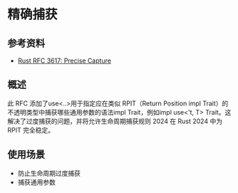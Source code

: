 # 精确捕获

## 参考资料
- [Rust RFC 3617: Precise Capture](https://rust-lang.github.io/rfcs/3617-precise-capturing.html)

## 概述
此 RFC 添加了use<..>用于指定应在类似 RPIT（Return Position impl Trait）的不透明类型中捕获哪些通用参数的语法impl Trait，例如impl use<'t, T> Trait。这解决了过度捕获的问题，并将允许生命周期捕获规则 2024 在 Rust 2024 中为 RPIT 完全稳定。

## 使用场景
- 防止生命周期过度捕获
- 捕获通用参数